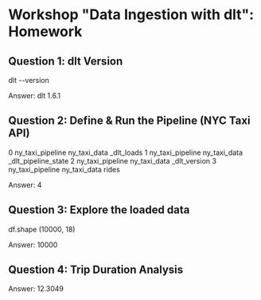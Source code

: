 # Workshop "Data Ingestion with dlt": Homework

## Question 1: dlt Version

dlt --version

Answer: dlt 1.6.1

## Question 2: Define & Run the Pipeline (NYC Taxi API)

0	ny_taxi_pipeline	ny_taxi_data	_dlt_loads
1	ny_taxi_pipeline	ny_taxi_data	_dlt_pipeline_state
2	ny_taxi_pipeline	ny_taxi_data	_dlt_version
3	ny_taxi_pipeline	ny_taxi_data	rides

Answer: 4

## Question 3: Explore the loaded data

df.shape
(10000, 18)

Answer: 10000

## Question 4: Trip Duration Analysis

Answer: 12.3049